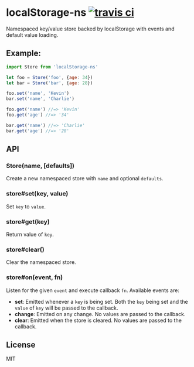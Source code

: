 # localStorage-ns [![travis ci](https://travis-ci.org/kvnneff/localstorage-ns.svg)](https://travis-ci.org/kvnneff/localstorage-ns)

Namespaced key/value store backed by localStorage with events and default value loading.

## Example:
```js
import Store from 'localStorage-ns'

let foo = Store('foo', {age: 34})
let bar = Store('bar', {age: 28})

foo.set('name', 'Kevin')
bar.set('name', 'Charlie')

foo.get('name') //=> 'Kevin'
foo.get('age') //=> '34'

bar.get('name') //=> 'Charlie'
bar.get('age') //=> '28'
```

## API

### Store(name, [defaults])

Create a new namespaced store with `name` and optional `defaults`.

### store#set(key, value)

Set `key` to `value`.

### store#get(key)

Return value of `key`.

### store#clear()

Clear the namespaced store.

### store#on(event, fn)

Listen for the given `event` and execute callback `fn`.  Available events are:

- **set**: Emitted whenever a `key` is being set.  Both the `key` being set and the `value` of `key` will be passed to the callback.
- **change**: Emitted on any change.  No values are passed to the callback.
- **clear**: Emitted when the store is cleared. No values are passed to the callback.

## License

MIT
